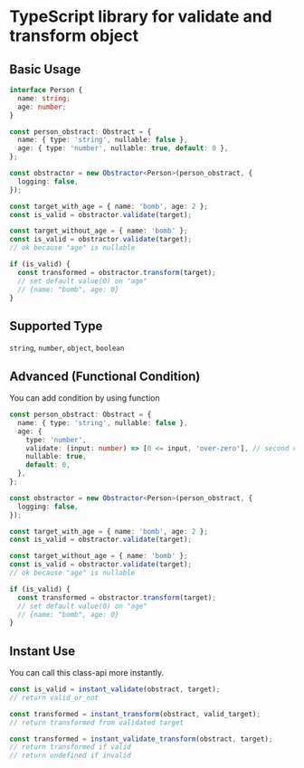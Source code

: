 # TypeScript library for validate and transform object

## Basic Usage

```typescript
interface Person {
  name: string;
  age: number;
}

const person_obstract: Obstract = {
  name: { type: 'string', nullable: false },
  age: { type: 'number', nullable: true, default: 0 },
};

const obstractor = new Obstractor<Person>(person_obstract, {
  logging: false,
});

const target_with_age = { name: 'bomb', age: 2 };
const is_valid = obstractor.validate(target);

const target_without_age = { name: 'bomb' };
const is_valid = obstractor.validate(target);
// ok because "age" is nullable

if (is_valid) {
  const transformed = obstractor.transform(target);
  // set default value(0) on "age"
  // {name: "bomb", age: 0}
}
```

## Supported Type

`string`, `number`, `object`, `boolean`

## Advanced (Functional Condition)

You can add condition by using function

```typescript
const person_obstract: Obstract = {
  name: { type: 'string', nullable: false },
  age: {
    type: 'number',
    validate: (input: number) => [0 <= input, 'over-zero'], // second value is message for invalid log
    nullable: true,
    default: 0,
  },
};

const obstractor = new Obstractor<Person>(person_obstract, {
  logging: false,
});

const target_with_age = { name: 'bomb', age: 2 };
const is_valid = obstractor.validate(target);

const target_without_age = { name: 'bomb' };
const is_valid = obstractor.validate(target);
// ok because "age" is nullable

if (is_valid) {
  const transformed = obstractor.transform(target);
  // set default value(0) on "age"
  // {name: "bomb", age: 0}
}
```

## Instant Use

You can call this class-api more instantly.

```typescript
const is_valid = instant_validate(obstract, target);
// return valid_or_not

const transformed = instant_transform(obstract, valid_target);
// return transformed from validated target

const transformed = instant_validate_transform(obstract, target);
// return transformed if valid
// return undefined if invalid
```
